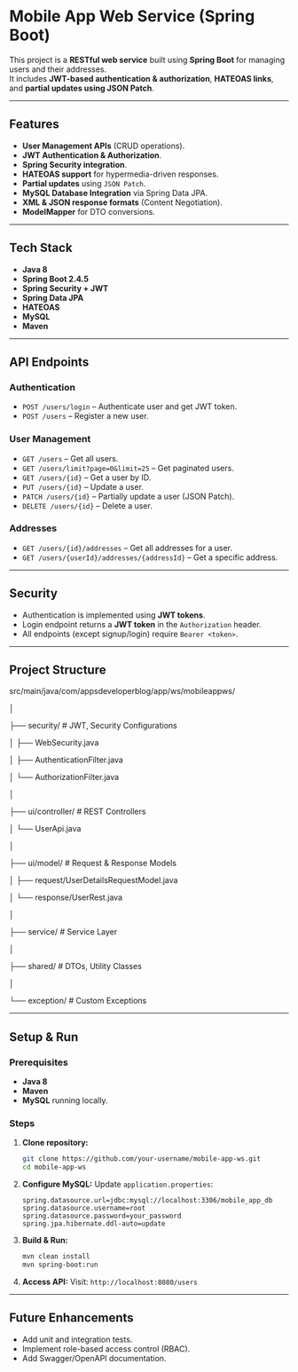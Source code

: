 # Mobile App Web Service (Spring Boot)

This project is a **RESTful web service** built using **Spring Boot** for managing users and their addresses.  
It includes **JWT-based authentication & authorization**, **HATEOAS links**, and **partial updates using JSON Patch**.

---

## **Features**
- **User Management APIs** (CRUD operations).
- **JWT Authentication & Authorization**.
- **Spring Security integration**.
- **HATEOAS support** for hypermedia-driven responses.
- **Partial updates** using `JSON Patch`.
- **MySQL Database Integration** via Spring Data JPA.
- **XML & JSON response formats** (Content Negotiation).
- **ModelMapper** for DTO conversions.

---

## **Tech Stack**
- **Java 8**
- **Spring Boot 2.4.5**
- **Spring Security + JWT**
- **Spring Data JPA**
- **HATEOAS**
- **MySQL**
- **Maven**

---

## **API Endpoints**

### **Authentication**
- `POST /users/login` – Authenticate user and get JWT token.
- `POST /users` – Register a new user.

### **User Management**
- `GET /users` – Get all users.
- `GET /users/limit?page=0&limit=25` – Get paginated users.
- `GET /users/{id}` – Get a user by ID.
- `PUT /users/{id}` – Update a user.
- `PATCH /users/{id}` – Partially update a user (JSON Patch).
- `DELETE /users/{id}` – Delete a user.

### **Addresses**
- `GET /users/{id}/addresses` – Get all addresses for a user.
- `GET /users/{userId}/addresses/{addressId}` – Get a specific address.

---

## **Security**
- Authentication is implemented using **JWT tokens**.
- Login endpoint returns a **JWT token** in the `Authorization` header.
- All endpoints (except signup/login) require `Bearer <token>`.

---

## **Project Structure**

src/main/java/com/appsdeveloperblog/app/ws/mobileappws/

│

├── security/                  # JWT, Security Configurations

│   ├── WebSecurity.java

│   ├── AuthenticationFilter.java

│   └── AuthorizationFilter.java

│

├── ui/controller/             # REST Controllers

│   └── UserApi.java

│

├── ui/model/                  # Request & Response Models

│   ├── request/UserDetailsRequestModel.java

│   └── response/UserRest.java

│

├── service/                   # Service Layer

│

├── shared/                    # DTOs, Utility Classes

│

└── exception/                 # Custom Exceptions


---

## **Setup & Run**

### **Prerequisites**
- **Java 8**
- **Maven**
- **MySQL** running locally.

### **Steps**
1. **Clone repository:**
   ```bash
   git clone https://github.com/your-username/mobile-app-ws.git
   cd mobile-app-ws
   ```

2. **Configure MySQL:**
   Update `application.properties`:

   ```properties
   spring.datasource.url=jdbc:mysql://localhost:3306/mobile_app_db
   spring.datasource.username=root
   spring.datasource.password=your_password
   spring.jpa.hibernate.ddl-auto=update
   ```

3. **Build & Run:**

   ```bash
   mvn clean install
   mvn spring-boot:run
   ```

4. **Access API:**
   Visit: `http://localhost:8080/users`

---

## **Future Enhancements**

* Add unit and integration tests.
* Implement role-based access control (RBAC).
* Add Swagger/OpenAPI documentation.
